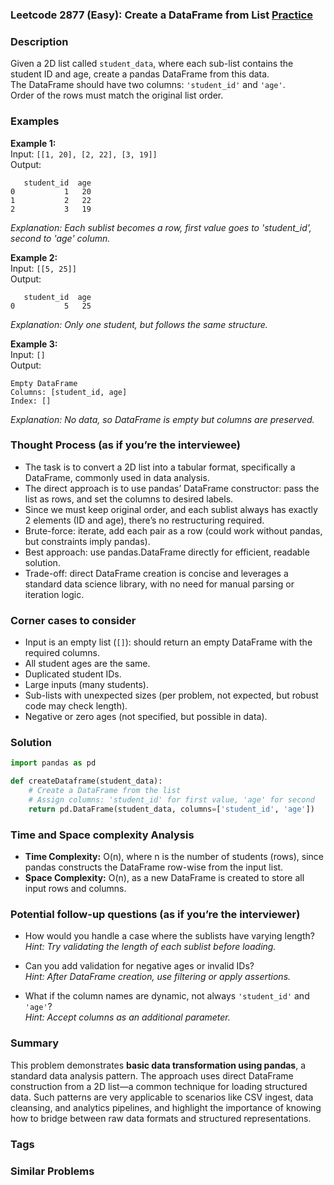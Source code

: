 ### Leetcode 2877 (Easy): Create a DataFrame from List [Practice](https://leetcode.com/problems/create-a-dataframe-from-list)

### Description  
Given a 2D list called `student_data`, where each sub-list contains the student ID and age, create a pandas DataFrame from this data.  
The DataFrame should have two columns: `'student_id'` and `'age'`.  
Order of the rows must match the original list order.

### Examples  

**Example 1:**  
Input: `[[1, 20], [2, 22], [3, 19]]`  
Output:  
```
   student_id  age
0           1   20
1           2   22
2           3   19
```
*Explanation: Each sublist becomes a row, first value goes to 'student_id', second to 'age' column.*

**Example 2:**  
Input: `[[5, 25]]`  
Output:  
```
   student_id  age
0           5   25
```
*Explanation: Only one student, but follows the same structure.*

**Example 3:**  
Input: `[]`  
Output:  
```
Empty DataFrame
Columns: [student_id, age]
Index: []
```
*Explanation: No data, so DataFrame is empty but columns are preserved.*

### Thought Process (as if you’re the interviewee)  
- The task is to convert a 2D list into a tabular format, specifically a DataFrame, commonly used in data analysis.
- The direct approach is to use pandas’ DataFrame constructor: pass the list as rows, and set the columns to desired labels.
- Since we must keep original order, and each sublist always has exactly 2 elements (ID and age), there’s no restructuring required.
- Brute-force: iterate, add each pair as a row (could work without pandas, but constraints imply pandas).
- Best approach: use pandas.DataFrame directly for efficient, readable solution.  
- Trade-off: direct DataFrame creation is concise and leverages a standard data science library, with no need for manual parsing or iteration logic.

### Corner cases to consider  
- Input is an empty list (`[]`): should return an empty DataFrame with the required columns.
- All student ages are the same.
- Duplicated student IDs.
- Large inputs (many students).
- Sub-lists with unexpected sizes (per problem, not expected, but robust code may check length).
- Negative or zero ages (not specified, but possible in data).

### Solution

```python
import pandas as pd

def createDataframe(student_data):
    # Create a DataFrame from the list
    # Assign columns: 'student_id' for first value, 'age' for second
    return pd.DataFrame(student_data, columns=['student_id', 'age'])
```

### Time and Space complexity Analysis  

- **Time Complexity:** O(n), where n is the number of students (rows), since pandas constructs the DataFrame row-wise from the input list.
- **Space Complexity:** O(n), as a new DataFrame is created to store all input rows and columns.

### Potential follow-up questions (as if you’re the interviewer)  

- How would you handle a case where the sublists have varying length?  
  *Hint: Try validating the length of each sublist before loading.*

- Can you add validation for negative ages or invalid IDs?  
  *Hint: After DataFrame creation, use filtering or apply assertions.*

- What if the column names are dynamic, not always `'student_id'` and `'age'`?  
  *Hint: Accept columns as an additional parameter.*

### Summary
This problem demonstrates **basic data transformation using pandas**, a standard data analysis pattern. The approach uses direct DataFrame construction from a 2D list—a common technique for loading structured data. Such patterns are very applicable to scenarios like CSV ingest, data cleansing, and analytics pipelines, and highlight the importance of knowing how to bridge between raw data formats and structured representations.

### Tags

### Similar Problems
